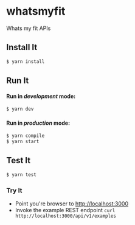 # whatsmyfit

Whats my fit APIs

## Install It
```bash
$ yarn install
```

## Run It
#### Run in *development* mode:

```bash
$ yarn dev
```

#### Run in *production* mode:

```bash
$ yarn compile
$ yarn start
```

## Test It

```bash
$ yarn test
```

### Try It
* Point you're browser to [http://localhost:3000](http://localhost:3000)
* Invoke the example REST endpoint `curl http://localhost:3000/api/v1/examples`
   
